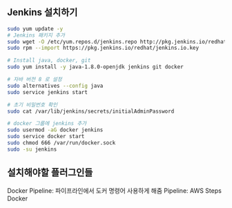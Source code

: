## Jenkins 설치하기

```sh
sudo yum update -y
# Jenkins 패키지 추가
sudo wget -O /etc/yum.repos.d/jenkins.repo http://pkg.jenkins.io/redhat/jenkins.repo &&
sudo rpm --import https://pkg.jenkins.io/redhat/jenkins.io.key

# Install java, docker, git
sudo yum install -y java-1.8.0-openjdk jenkins git docker

# 자바 버전 8 로 설정
sudo alternatives --config java
sudo service jenkins start

# 초기 비밀번호 확인
sudo cat /var/lib/jenkins/secrets/initialAdminPassword

# docker 그룹에 jenkins 추가
sudo usermod -aG docker jenkins
sudo service docker start
sudo chmod 666 /var/run/docker.sock
sudo -su jenkins
```

## 설치해야할 플러그인들

Docker Pipeline: 파이프라인에서 도커 명령어 사용하게 해줌
Pipeline: AWS Steps
Docker

